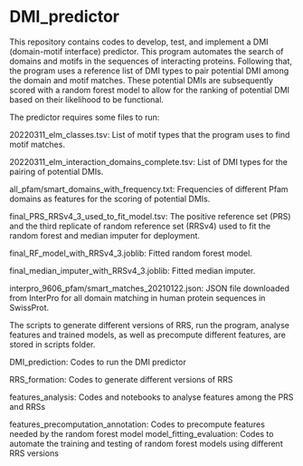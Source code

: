 # DMI_predictor
This repository contains codes to develop, test, and implement a DMI (domain-motif interface) predictor. This program automates the search of domains and motifs in the sequences of interacting proteins. Following that, the program uses a reference list of DMI types to pair potential DMI among the domain and motif matches. These potential DMIs are subsequently scored with a random forest model to allow for the ranking of potential DMI based on their likelihood to be functional.

The predictor requires some files to run:

20220311_elm_classes.tsv: List of motif types that the program uses to find motif matches.

20220311_elm_interaction_domains_complete.tsv: List of DMI types for the pairing of potential DMIs.

all_pfam/smart_domains_with_frequency.txt: Frequencies of different Pfam domains as features for the scoring of potential DMIs.

final_PRS_RRSv4_3_used_to_fit_model.tsv: The positive reference set (PRS) and the third replicate of random reference set (RRSv4) used to fit the random forest and median imputer for deployment.

final_RF_model_with_RRSv4_3.joblib: Fitted random forest model.

final_median_imputer_with_RRSv4_3.joblib: Fitted median imputer.

interpro_9606_pfam/smart_matches_20210122.json: JSON file downloaded from InterPro for all domain matching in human protein sequences in SwissProt.

The scripts to generate different versions of RRS, run the program, analyse features and trained models, as well as precompute different features, are stored in scripts folder.

DMI_prediction: Codes to run the DMI predictor

RRS_formation: Codes to generate different versions of RRS

features_analysis: Codes and notebooks to analyse features among the PRS and RRSs

features_precomputation_annotation: Codes to precompute features needed by the random forest model
model_fitting_evaluation: Codes to automate the training and testing of random forest models using different RRS versions